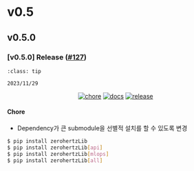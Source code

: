 # v0.5

## v0.5.0

<h3>[v0.5.0] Release (<a href=https://github.com/Zerohertz/zerohertzLib/pull/127>#127</a>)</h3>

```{admonition} Release Date
:class: tip

2023/11/29
```

<p align="center">
<a href="https://github.com/Zerohertz/zerohertzLib/pulls?q=is:pr label:chore"><img src="https://img.shields.io/badge/chore-fef2c0?style=flat-square&logo=github" alt="chore"/></a>
<a href="https://github.com/Zerohertz/zerohertzLib/pulls?q=is:pr label:docs"><img src="https://img.shields.io/badge/docs-E1B40A?style=flat-square&logo=github" alt="docs"/></a>
<a href="https://github.com/Zerohertz/zerohertzLib/pulls?q=is:pr label:release"><img src="https://img.shields.io/badge/release-00FF00?style=flat-square&logo=github" alt="release"/></a>
</p>


<h4>Chore</h4>

+ Dependency가 큰 submodule을 선별적 설치를 할 수 있도록 변경

```bash
$ pip install zerohertzLib
$ pip install zerohertzLib[api]
$ pip install zerohertzLib[mlops]
$ pip install zerohertzLib[all]
```

